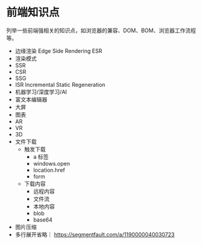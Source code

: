 # 前端知识点

列举一些前端强相关的知识点，如浏览器的兼容、DOM、BOM、浏览器工作流程等。

-   边缘渲染 Edge Side Rendering ESR
-   渲染模式
-   SSR
-   CSR
-   SSG
-   ISR Incremental Static Regeneration
-   机器学习/深度学习/AI
-   富文本编辑器
-   大屏
-   图表
-   AR
-   VR
-   3D
-   文件下载
    -   触发下载
        -   a 标签
        -   windows.open
        -   location.href
        -   form
    -   下载内容
        -   远程内容
        -   文件流
        -   本地内容
        -   blob
        -   base64
-   图片压缩
-   多行展开省略｜ https://segmentfault.com/a/1190000040030723
